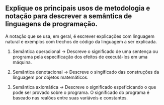 ## Explique os principais usos de metodologia e notação para descrever a semântica de linguagens de programação.

A notação que se usa, em geral, é escrever explicações com linguagem natural e exemplos com trechos de código da linguagem a ser explicada.

 1. Semântica operacional → Descreve o significado de uma sentença ou programa pela especificação dos efeitos de executá-los em uma máquina.

 2. Semântica denotacional → Descreve o singificado das construções da linguagem por objetos matemáticos.

 3. Semântica axiomática → Descreve o significado espeficicando o que pode ser provado sobre o programa. O significado do programa é baseado nas realões entre suas variáveis e constantes.
